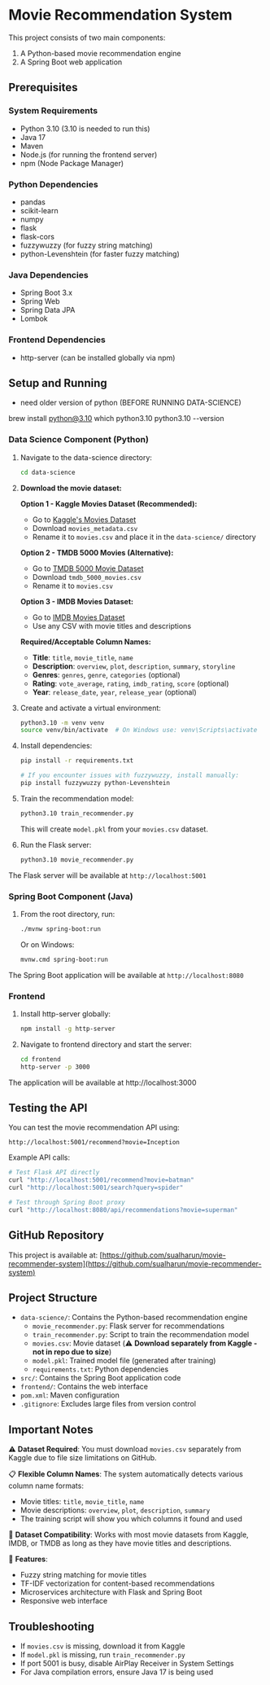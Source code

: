 # Movie Recommendation System

This project consists of two main components:
1. A Python-based movie recommendation engine
2. A Spring Boot web application

## Prerequisites

### System Requirements
- Python 3.10 (3.10 is needed to run this)
- Java 17
- Maven
- Node.js (for running the frontend server)
- npm (Node Package Manager)

### Python Dependencies
- pandas
- scikit-learn
- numpy
- flask
- flask-cors
- fuzzywuzzy (for fuzzy string matching)
- python-Levenshtein (for faster fuzzy matching)

### Java Dependencies
- Spring Boot 3.x
- Spring Web
- Spring Data JPA
- Lombok

### Frontend Dependencies
- http-server (can be installed globally via npm)

## Setup and Running

- need older version of python (BEFORE RUNNING DATA-SCIENCE)

brew install python@3.10
which python3.10
python3.10 --version

### Data Science Component (Python)

1. Navigate to the data-science directory:
   ```bash
   cd data-science
   ```

2. **Download the movie dataset:**
   
   **Option 1 - Kaggle Movies Dataset (Recommended):**
   - Go to [Kaggle's Movies Dataset](https://www.kaggle.com/datasets/rounakbanik/the-movies-dataset)
   - Download `movies_metadata.csv`
   - Rename it to `movies.csv` and place it in the `data-science/` directory
   
   **Option 2 - TMDB 5000 Movies (Alternative):**
   - Go to [TMDB 5000 Movie Dataset](https://www.kaggle.com/datasets/tmdb/tmdb-movie-metadata)
   - Download `tmdb_5000_movies.csv`
   - Rename it to `movies.csv`
   
   **Option 3 - IMDB Movies Dataset:**
   - Go to [IMDB Movies Dataset](https://www.kaggle.com/datasets/harshitshankhdhar/imdb-dataset-of-top-1000-movies-and-tv-shows)
   - Use any CSV with movie titles and descriptions
   
   **Required/Acceptable Column Names:**
   - **Title**: `title`, `movie_title`, `name`
   - **Description**: `overview`, `plot`, `description`, `summary`, `storyline`
   - **Genres**: `genres`, `genre`, `categories` (optional)
   - **Rating**: `vote_average`, `rating`, `imdb_rating`, `score` (optional)
   - **Year**: `release_date`, `year`, `release_year` (optional)

3. Create and activate a virtual environment:
   ```bash
   python3.10 -m venv venv
   source venv/bin/activate  # On Windows use: venv\Scripts\activate
   ```

4. Install dependencies:
   ```bash
   pip install -r requirements.txt
   
   # If you encounter issues with fuzzywuzzy, install manually:
   pip install fuzzywuzzy python-Levenshtein
   ```

5. Train the recommendation model:
   ```bash
   python3.10 train_recommender.py
   ```
   This will create `model.pkl` from your `movies.csv` dataset.

6. Run the Flask server:
   ```bash
   python3.10 movie_recommender.py
   ```

The Flask server will be available at `http://localhost:5001`

### Spring Boot Component (Java)

1. From the root directory, run:
   ```bash
   ./mvnw spring-boot:run
   ```
   Or on Windows:
   ```bash
   mvnw.cmd spring-boot:run
   ```

The Spring Boot application will be available at `http://localhost:8080`

### Frontend

1. Install http-server globally:
   ```bash
   npm install -g http-server
   ```

2. Navigate to frontend directory and start the server:
   ```bash
   cd frontend
   http-server -p 3000
   ```

The application will be available at http://localhost:3000

## Testing the API

You can test the movie recommendation API using:
```
http://localhost:5001/recommend?movie=Inception
```

Example API calls:
```bash
# Test Flask API directly
curl "http://localhost:5001/recommend?movie=batman"
curl "http://localhost:5001/search?query=spider"

# Test through Spring Boot proxy
curl "http://localhost:8080/api/recommendations?movie=superman"
```

## GitHub Repository

This project is available at: [https://github.com/sualharun/movie-recommender-system](https://github.com/sualharun/movie-recommender-system)

## Project Structure

- `data-science/`: Contains the Python-based recommendation engine
  - `movie_recommender.py`: Flask server for recommendations
  - `train_recommender.py`: Script to train the recommendation model
  - `movies.csv`: Movie dataset (⚠️ **Download separately from Kaggle - not in repo due to size**)
  - `model.pkl`: Trained model file (generated after training)
  - `requirements.txt`: Python dependencies
- `src/`: Contains the Spring Boot application code
- `frontend/`: Contains the web interface
- `pom.xml`: Maven configuration
- `.gitignore`: Excludes large files from version control

## Important Notes

⚠️ **Dataset Required**: You must download `movies.csv` separately from Kaggle due to file size limitations on GitHub.

📋 **Flexible Column Names**: The system automatically detects various column name formats:
- Movie titles: `title`, `movie_title`, `name`
- Movie descriptions: `overview`, `plot`, `description`, `summary`
- The training script will show you which columns it found and used

🔧 **Dataset Compatibility**: Works with most movie datasets from Kaggle, IMDB, or TMDB as long as they have movie titles and descriptions.

🚀 **Features**:
- Fuzzy string matching for movie titles
- TF-IDF vectorization for content-based recommendations
- Microservices architecture with Flask and Spring Boot
- Responsive web interface

## Troubleshooting

- If `movies.csv` is missing, download it from Kaggle
- If `model.pkl` is missing, run `train_recommender.py` 
- If port 5001 is busy, disable AirPlay Receiver in System Settings
- For Java compilation errors, ensure Java 17 is being used